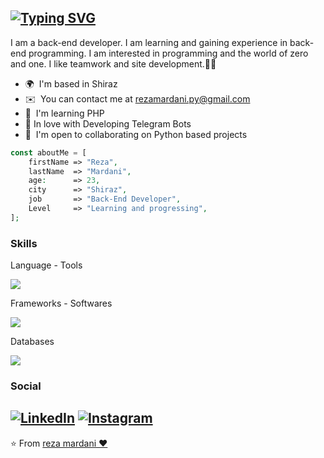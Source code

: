 [![Typing SVG](https://readme-typing-svg.demolab.com?font=Fira+Code&weight=500&size=23&pause=1000&color=F74736&background=F8FFF400&width=470&lines=Hi+%F0%9F%99%8B%E2%80%8D%E2%99%82%EF%B8%8F+My+name+is+Reza;I+am+a+Back-End+Developer)](https://git.io/typing-svg)
---
I am a back-end developer. I am learning and gaining experience in back-end programming. I am interested in programming and the world of zero and one. I like teamwork and site development.👨‍💻


- 🌍  I'm based in Shiraz
- ✉️  You can contact me at [rezamardani.py@gmail.com](mailto:rezamardani.py@gmail.com)
- 🧠  I'm learning PHP
- 🤖 In love with Developing Telegram Bots
- 🤝  I'm open to collaborating on Python based projects

```php
const aboutMe = [
    firstName => "Reza",
    lastName  => "Mardani",
    age:      => 23,
    city      => "Shiraz",
    job       => "Back-End Developer",
    Level     => "Learning and progressing",
];
```


### Skills

<p>Language - Tools</p> 
<img src="https://skillicons.dev/icons?i=html,css,python,php,regex">
<br>
<p>Frameworks - Softwares</p> 
<img src="https://skillicons.dev/icons?i=django,tailwindcss,bootstrap,postman,git,github,linux">
<br>
<p>Databases</p> 
<img src="https://skillicons.dev/icons?i=mysql,sqlite">

### Social

<a href="https://www.linkedin.com/in/rezamardani/" target="_blank"><img src="https://img.shields.io/badge/LinkedIn-%230077B5.svg?&style=flat-square&logo=linkedin&logoColor=white" alt="LinkedIn"></a>
<a href="https://www.instagram.com/rezamardani.01/" target="_blank"><img src="https://img.shields.io/badge/Instagram-%23E4405F.svg?&style=flat-square&logo=instagram&logoColor=white" alt="Instagram"></a>
---

⭐️ From [reza mardani ❤️](https://github.com/rezamardanidev)
